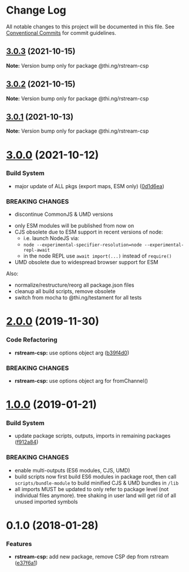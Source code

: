 # Change Log

All notable changes to this project will be documented in this file.
See [Conventional Commits](https://conventionalcommits.org) for commit guidelines.

## [3.0.3](https://github.com/thi-ng/umbrella/compare/@thi.ng/rstream-csp@3.0.2...@thi.ng/rstream-csp@3.0.3) (2021-10-15)

**Note:** Version bump only for package @thi.ng/rstream-csp





## [3.0.2](https://github.com/thi-ng/umbrella/compare/@thi.ng/rstream-csp@3.0.1...@thi.ng/rstream-csp@3.0.2) (2021-10-15)

**Note:** Version bump only for package @thi.ng/rstream-csp





## [3.0.1](https://github.com/thi-ng/umbrella/compare/@thi.ng/rstream-csp@3.0.0...@thi.ng/rstream-csp@3.0.1) (2021-10-13)

**Note:** Version bump only for package @thi.ng/rstream-csp





# [3.0.0](https://github.com/thi-ng/umbrella/compare/@thi.ng/rstream-csp@2.0.80...@thi.ng/rstream-csp@3.0.0) (2021-10-12)


### Build System

* major update of ALL pkgs (export maps, ESM only) ([0d1d6ea](https://github.com/thi-ng/umbrella/commit/0d1d6ea9fab2a645d6c5f2bf2591459b939c09b6))


### BREAKING CHANGES

* discontinue CommonJS & UMD versions

- only ESM modules will be published from now on
- CJS obsolete due to ESM support in recent versions of node:
  - i.e. launch NodeJS via:
  - `node --experimental-specifier-resolution=node --experimental-repl-await`
  - in the node REPL use `await import(...)` instead of `require()`
- UMD obsolete due to widespread browser support for ESM

Also:
- normalize/restructure/reorg all package.json files
- cleanup all build scripts, remove obsolete
- switch from mocha to @thi.ng/testament for all tests






#  [2.0.0](https://github.com/thi-ng/umbrella/compare/@thi.ng/rstream-csp@1.0.33...@thi.ng/rstream-csp@2.0.0) (2019-11-30) 

###  Code Refactoring 

- **rstream-csp:** use options object arg ([b39f4d0](https://github.com/thi-ng/umbrella/commit/b39f4d023fdb90d5ad095b2e50d76e69c2b50843)) 

###  BREAKING CHANGES 

- **rstream-csp:** use options object arg for fromChannel() 

#  [1.0.0](https://github.com/thi-ng/umbrella/compare/@thi.ng/rstream-csp@0.1.125...@thi.ng/rstream-csp@1.0.0) (2019-01-21) 

###  Build System 

- update package scripts, outputs, imports in remaining packages ([f912a84](https://github.com/thi-ng/umbrella/commit/f912a84)) 

###  BREAKING CHANGES 

- enable multi-outputs (ES6 modules, CJS, UMD) 
- build scripts now first build ES6 modules in package root, then call   `scripts/bundle-module` to build minified CJS & UMD bundles in `/lib` 
- all imports MUST be updated to only refer to package level   (not individual files anymore). tree shaking in user land will get rid of   all unused imported symbols 

#  0.1.0 (2018-01-28) 

###  Features 

- **rstream-csp:** add new package, remove CSP dep from rstream ([e37f6a1](https://github.com/thi-ng/umbrella/commit/e37f6a1))
